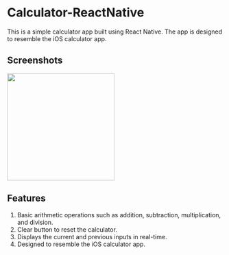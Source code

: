 # Calculator-ReactNative

This is a simple calculator app built using React Native. The app is designed to resemble the iOS calculator app.

## Screenshots

<img src="https://github.com/Navdeepkhubber/Calculator-ReactNative/blob/main/Demo/Demo.gif?raw=true" width="250" height="250"/>

## Features

1. Basic arithmetic operations such as addition, subtraction, multiplication, and division.
2. Clear button to reset the calculator.
3. Displays the current and previous inputs in real-time.
4. Designed to resemble the iOS calculator app.
